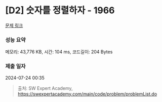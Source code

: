 # [D2] 숫자를 정렬하자 - 1966 

[문제 링크](https://swexpertacademy.com/main/code/problem/problemDetail.do?contestProbId=AV5PrmyKAWEDFAUq) 

### 성능 요약

메모리: 43,776 KB, 시간: 104 ms, 코드길이: 204 Bytes

### 제출 일자

2024-07-24 00:35



> 출처: SW Expert Academy, https://swexpertacademy.com/main/code/problem/problemList.do
